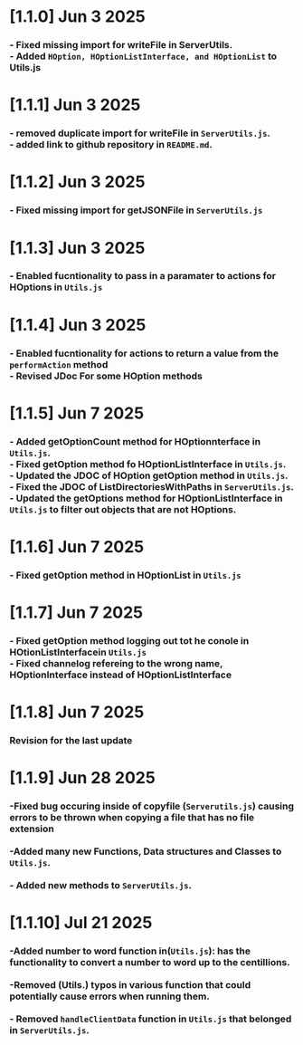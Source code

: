 # [1.1.0] Jun 3 2025
### - Fixed missing import for writeFile in ServerUtils. <br> - Added ```HOption, HOptionListInterface, and HOptionList``` to Utils.js

# [1.1.1] Jun 3 2025
### - removed duplicate import for writeFile in ```ServerUtils.js```. <br> - added link to github repository in ```README.md```.

# [1.1.2] Jun 3 2025
### - Fixed missing import for getJSONFile in ```ServerUtils.js```

# [1.1.3] Jun 3 2025
### - Enabled fucntionality to pass in a paramater to actions for HOptions in ```Utils.js```

# [1.1.4] Jun 3 2025
### - Enabled fucntionality for actions to return a value from the ```performAction``` method <br> - Revised JDoc For some HOption methods

# [1.1.5] Jun 7 2025
### - Added getOptionCount method for HOptionnterface in ```Utils.js```. <br> - Fixed getOption method fo HOptionListInterface in ```Utils.js```.<br> - Updated the JDOC of HOption getOption method in ```Utils.js```. <br> - Fixed the JDOC of ListDirectoriesWithPaths in ```ServerUtils.js```.<br> - Updated the getOptions method for HOptionListInterface in ```Utils.js``` to filter out objects that are not HOptions.

# [1.1.6] Jun 7 2025
### - Fixed getOption method in HOptionList in ```Utils.js```

# [1.1.7] Jun 7 2025
### - Fixed getOption method logging out tot he conole in HOtionListInterfacein ```Utils.js```<br>- Fixed channelog refereing to the wrong name, HOptionInterface instead of HOptionListInterface

# [1.1.8] Jun 7 2025
### Revision for the last update

# [1.1.9] Jun 28 2025
### -Fixed bug occuring inside of copyfile (```Serverutils.js```) causing errors to be thrown when copying a file that has no file extension <br><br>-Added many new Functions, Data structures and Classes to ```Utils.js```.<br><br>- Added new methods to ```ServerUtils.js```.

# [1.1.10] Jul 21 2025
### -Added number to word function in(```Utils.js```): has the functionality to convert a number to word up to the centillions.<br><br>-Removed (Utils.) typos in various function that could potentially cause errors when running them.<br><br>- Removed ```handleClientData``` function in ```Utils.js``` that belonged in ```ServerUtils.js```.


